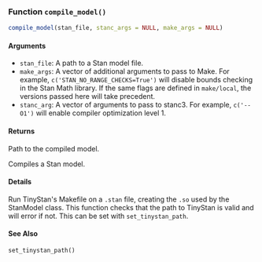 ### Function `compile_model()`

```r
compile_model(stan_file, stanc_args = NULL, make_args = NULL)
```

#### Arguments

- `stan_file`: A path to a Stan model file.
- `make_args`: A vector of additional arguments to pass to Make. For example, `c('STAN_NO_RANGE_CHECKS=True')` will disable bounds checking in the Stan Math library. If the same flags are defined in `make/local`, the versions passed here will take precedent.
- `stanc_arg`: A vector of arguments to pass to stanc3. For example, `c('--O1')` will enable compiler optimization level 1.

#### Returns

Path to the compiled model.

Compiles a Stan model.

#### Details

Run TinyStan's Makefile on a `.stan` file, creating the `.so` used by the StanModel class. This function checks that the path to TinyStan is valid and will error if not. This can be set with `set_tinystan_path`.

#### See Also

`set_tinystan_path()`
